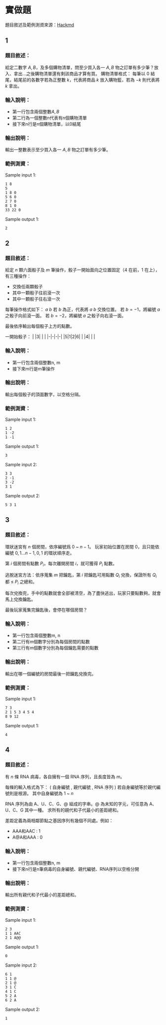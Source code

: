 # 實做題
題目敘述及範例測資來源：[Hackmd](https://hackmd.io/-MeMUihPQtmpgu58DoAuQA?both)
## 1
### 題目敘述：
給定二數字 $A, B$，及多個購物清單，問至少買入各一 $A, B$ 物之訂單有多少筆？放入、拿出...之後購物清單還有剩該商品才算有買。
購物清單格式：
每筆以 $0$ 結尾，結尾前的各數字若為正整數 $k$，代表將商品 $k$ 放入購物籃，若為 $-k$ 則代表將 $k$ 拿出。
### 輸入說明：
* 第一行包含兩個整數$A, B$
* 第二行為一個整數n代表有n個購物清單
* 接下來n行是n個購物清單，以0結尾
### 輸出說明：
輸出一整數表示至少買入各一 $A, B$ 物之訂單有多少筆。
### 範例測資：
Sample input 1:
```
1 8
5
1 8 0
5 6 0
2 7 0
8 1 0
33 22 0
```
Sample output 1:
```
2
```

## 2
### 題目敘述：
給定 $n$ 顆六面骰子及 $m$ 筆操作，骰子一開始面向之位置固定（4 在前，1 在上），有三種操作：

- 交換任兩顆骰子
- 其中一顆骰子往前滾一次
- 其中一顆骰子往右滾一次

每筆操作格式如下：
$a$ $b$
若 $b$ 為正，代表將 $a$ $b$ 交換位置。
若 $b = -1$，將編號 $a$ 之骰子向前滾一面。
若 $b = -2$，將編號 $a$ 之骰子向右滾一面。

最後依序輸出每個骰子上方的點數。

一開始骰子：
| |3| | |
|-|-|-|-|
|5|1|2|6|
| |4| | |
### 輸入說明：
* 第一行包含兩個整數n, m
* 接下來m行是m筆操作
### 輸出說明：
輸出每個骰子的頂面數字，以空格分隔。
### 範例測資：
Sample input 1:
```
1 2
1 -2
1 -1
```
Sample output 1:
```
3
```
Sample input 2:
```
3 3
2 -1
3 -2
3 1
```
Sample output 2:
```
5 3 1
```
## 3
### 題目敘述：
環狀迷宮有 $n$ 個房間，依序編號爲 $0$ ~ $n-1$。
玩家初始位置在房間 $0$，且只能依編號 $0,1 ...n-1,0,1$ 的環狀順序走。

第 $i$ 個房間有點數 $P_i$，每次離開房間 $i$，就可獲得 $P_i$ 點數。

逃脫迷宮方法：依序蒐集 $m$ 把鑰匙，第 $i$ 把鑰匙可用點數 $Q_i$ 兌換，保證所有 $Q_i$ 都 $\leq$ $P_i$ 之總和。

每次兌換完，手中的點數就會全部被清空，為了盡快逃出，玩家只要點數夠，就會馬上兌換鑰匙。

最後玩家蒐集完鑰匙後，會停在哪個房間？
### 輸入說明：
* 第一行包含兩個整數m, n
* 第二行有m個數字分別為每個房間的點數
* 第三行有m個數字分別為每個鑰匙需要的點數
### 輸出說明：
輸出在哪一個編號的房間最後一把鑰匙兌換完。
### 範例測資：
Sample input 1:
```
7 3
2 1 5 3 4 5 4
8 9 12
```
Sample output 1:
```
4
```
## 4
### 題目敘述：
有 $n$ 條 RNA 病毒，各自擁有一個 RNA 序列，且長度皆為 $m$。

每條的輸入格式為下：
( 自身編號 , 親代編號 , RNA 序列 )
若自身編號等於親代編號則是根源。
其中自身編號為 $1$ ~ $n$

RNA 序列為由 A、U、C、G、@ 組成的字串。@ 為未知的字元，可任意為 A、U、C、G 其中一種。
求所有的親代和子代最小的差距總和。

差距定義為兩相鄰節點之基因序列有幾個不同處。例如：
* AAA和AAC : 1
* A@A和AAA : 0
### 輸入說明：
* 第一行包含兩個整數n, m
* 接下來n行是n筆病毒的自身編號、親代編號、RNA序列以空格分開
### 輸出說明：
輸出所有親代和子代最小的差距總和。
### 範例測資：
Sample input 1:
```
2 3
1 1 AAC
2 1 A@@
```
Sample output 1:
```
0
```
Sample input 2:
```
6 1
1 1 @
2 1 @
3 1 C
4 1 C
5 2 A
6 2 A
```
Sample output 2:
```
1
```